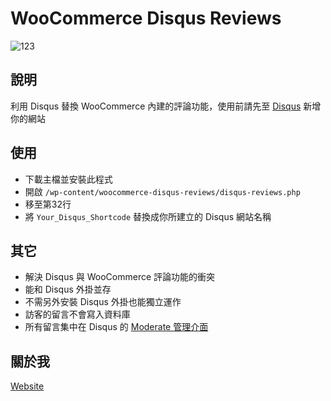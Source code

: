 # WooCommerce Disqus Reviews

![123](https://cloud.githubusercontent.com/assets/6985904/7675605/eb080660-fd6c-11e4-9cee-2c8915da5373.png)

## 說明
利用 Disqus 替換 WooCommerce 內建的評論功能，使用前請先至 [Disqus](https://disqus.com/admin/create/) 新增你的網站

## 使用
* 下載主檔並安裝此程式
* 開啟 `/wp-content/woocommerce-disqus-reviews/disqus-reviews.php`
* 移至第32行
* 將 `Your_Disqus_Shortcode` 替換成你所建立的 Disqus 網站名稱

## 其它
* 解決 Disqus 與 WooCommerce 評論功能的衝突
* 能和 Disqus 外掛並存
* 不需另外安裝 Disqus 外掛也能獨立運作
* 訪客的留言不會寫入資料庫
* 所有留言集中在 Disqus 的 [Moderate 管理介面](https://disqus.com/admin/moderate/)

## 關於我
[Website](https://cloudwp.pro/)
